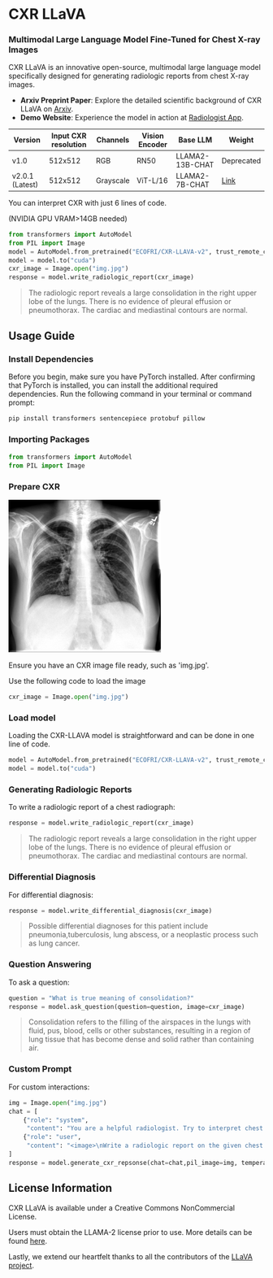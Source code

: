 
# CXR LLaVA
### Multimodal Large Language Model Fine-Tuned for Chest X-ray Images
CXR LLaVA is an innovative open-source, multimodal large language model specifically designed for generating radiologic reports from chest X-ray images.

-   **Arxiv Preprint Paper**: Explore the detailed scientific background of CXR LLaVA on [Arxiv](https://arxiv.org/abs/2310.18341).
-   **Demo Website**: Experience the model in action at [Radiologist App](https://radiologist.app/cxr-llava/viewer.php).


|Version| Input CXR resolution | Channels | Vision Encoder | Base LLM | Weight 
|--|--|--|--|--|--|
| v1.0 | 512x512 | RGB|RN50|LLAMA2-13B-CHAT|Deprecated
|v2.0.1 (Latest)|512x512|Grayscale|ViT-L/16|LLAMA2-7B-CHAT| <a href="https://huggingface.co/ECOFRI/CXR-LLAVA-v2" target="_blank">Link</a>

You can interpret CXR with just 6 lines of code. 

(NVIDIA GPU VRAM>14GB needed)
```python
from transformers import AutoModel
from PIL import Image
model = AutoModel.from_pretrained("ECOFRI/CXR-LLAVA-v2", trust_remote_code=True)
model = model.to("cuda")
cxr_image = Image.open("img.jpg")
response = model.write_radiologic_report(cxr_image)
```
 > The radiologic report reveals a large consolidation in the right upper lobe of the lungs. There is no evidence of pleural effusion or pneumothorax. The cardiac and mediastinal contours are normal. 


## Usage Guide
### Install Dependencies
Before you begin, make sure you have PyTorch installed. After confirming that PyTorch is installed, you can install the additional required dependencies. Run the following command in your terminal or command prompt:
```python
pip install transformers sentencepiece protobuf pillow
```

### Importing Packages
```python
from transformers import AutoModel
from PIL import Image
```
### Prepare CXR
    
<img src="/IMG/img.jpg"  width="300"></img><br/>

Ensure you have an CXR image file ready, such as 'img.jpg'.

Use the following code to load the image
```python
cxr_image = Image.open("img.jpg")
```
### Load model
Loading the CXR-LLAVA model is straightforward and can be done in one line of code.

```python
model = AutoModel.from_pretrained("ECOFRI/CXR-LLAVA-v2", trust_remote_code=True)
model = model.to("cuda")
```

### Generating Radiologic Reports

To write a radiologic report of a chest radiograph:


```python
response = model.write_radiologic_report(cxr_image)
```

 > The radiologic report reveals a large consolidation in the right upper lobe of the lungs. There is no evidence of pleural effusion or pneumothorax. The cardiac and mediastinal contours are normal. 


### Differential Diagnosis
For differential diagnosis:

```python
response = model.write_differential_diagnosis(cxr_image)
```
> Possible differential diagnoses for this patient include pneumonia,tuberculosis, lung abscess, or a neoplastic process such as lung cancer.

### Question Answering
To ask a question:
```python
question = "What is true meaning of consolidation?"
response = model.ask_question(question=question, image=cxr_image)
```
> Consolidation refers to the filling of the airspaces in the lungs with fluid, pus, blood, cells or other substances, resulting in a region of lung tissue that has become dense and solid rather than containing air.

### Custom Prompt
For custom interactions:
```python
img = Image.open("img.jpg")
chat = [
    {"role": "system",
     "content": "You are a helpful radiologist. Try to interpret chest x ray image and answer to the question that user provides."},
    {"role": "user",
     "content": "<image>\nWrite a radiologic report on the given chest radiograph, including information about atelectasis, cardiomegaly, consolidation, pulmonary edema, pleural effusion, and pneumothorax.\n"}
]
response = model.generate_cxr_repsonse(chat=chat,pil_image=img, temperature=0, top_p=1)
```


## License Information

CXR LLaVA is available under a Creative Commons NonCommercial License. 

Users must obtain the LLAMA-2 license prior to use. More details can be found [here](https://ai.meta.com/resources/models-and-libraries/llama-downloads/).


Lastly, we extend our heartfelt thanks to all the contributors of the [LLaVA project](https://llava-vl.github.io/). 
